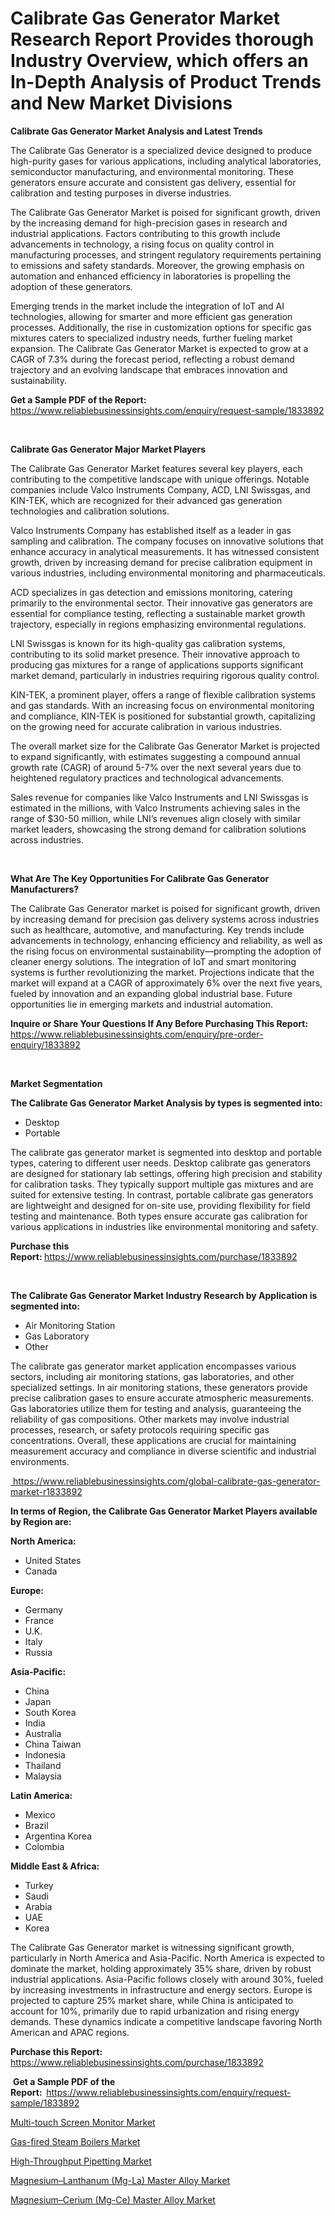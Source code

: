 <p><h1>Calibrate Gas Generator Market Research Report Provides thorough Industry Overview, which offers an In-Depth Analysis of Product Trends and New Market Divisions</h1></p><p><strong>Calibrate Gas Generator Market Analysis and Latest Trends</strong></p>
<p><p>The Calibrate Gas Generator is a specialized device designed to produce high-purity gases for various applications, including analytical laboratories, semiconductor manufacturing, and environmental monitoring. These generators ensure accurate and consistent gas delivery, essential for calibration and testing purposes in diverse industries.</p><p>The Calibrate Gas Generator Market is poised for significant growth, driven by the increasing demand for high-precision gases in research and industrial applications. Factors contributing to this growth include advancements in technology, a rising focus on quality control in manufacturing processes, and stringent regulatory requirements pertaining to emissions and safety standards. Moreover, the growing emphasis on automation and enhanced efficiency in laboratories is propelling the adoption of these generators. </p><p>Emerging trends in the market include the integration of IoT and AI technologies, allowing for smarter and more efficient gas generation processes. Additionally, the rise in customization options for specific gas mixtures caters to specialized industry needs, further fueling market expansion. The Calibrate Gas Generator Market is expected to grow at a CAGR of 7.3% during the forecast period, reflecting a robust demand trajectory and an evolving landscape that embraces innovation and sustainability.</p></p>
<p><strong>Get a Sample PDF of the Report:&nbsp;</strong> <a href="https://www.reliablebusinessinsights.com/enquiry/request-sample/1833892?utm_campaign=1877&utm_medium=2&utm_source=Github&utm_content=ia&utm_term=06012025&utm_id=calibrate-gas-generator">https://www.reliablebusinessinsights.com/enquiry/request-sample/1833892</a></p>
<p>&nbsp;</p>
<p><strong>Calibrate Gas Generator Major Market Players</strong></p>
<p><p>The Calibrate Gas Generator Market features several key players, each contributing to the competitive landscape with unique offerings. Notable companies include Valco Instruments Company, ACD, LNI Swissgas, and KIN-TEK, which are recognized for their advanced gas generation technologies and calibration solutions.</p><p>Valco Instruments Company has established itself as a leader in gas sampling and calibration. The company focuses on innovative solutions that enhance accuracy in analytical measurements. It has witnessed consistent growth, driven by increasing demand for precise calibration equipment in various industries, including environmental monitoring and pharmaceuticals.</p><p>ACD specializes in gas detection and emissions monitoring, catering primarily to the environmental sector. Their innovative gas generators are essential for compliance testing, reflecting a sustainable market growth trajectory, especially in regions emphasizing environmental regulations.</p><p>LNI Swissgas is known for its high-quality gas calibration systems, contributing to its solid market presence. Their innovative approach to producing gas mixtures for a range of applications supports significant market demand, particularly in industries requiring rigorous quality control.</p><p>KIN-TEK, a prominent player, offers a range of flexible calibration systems and gas standards. With an increasing focus on environmental monitoring and compliance, KIN-TEK is positioned for substantial growth, capitalizing on the growing need for accurate calibration in various industries.</p><p>The overall market size for the Calibrate Gas Generator Market is projected to expand significantly, with estimates suggesting a compound annual growth rate (CAGR) of around 5-7% over the next several years due to heightened regulatory practices and technological advancements.</p><p>Sales revenue for companies like Valco Instruments and LNI Swissgas is estimated in the millions, with Valco Instruments achieving sales in the range of $30-50 million, while LNI’s revenues align closely with similar market leaders, showcasing the strong demand for calibration solutions across industries.</p></p>
<p>&nbsp;</p>
<p><strong>What Are The Key Opportunities For Calibrate Gas Generator Manufacturers?</strong></p>
<p><p>The Calibrate Gas Generator market is poised for significant growth, driven by increasing demand for precision gas delivery systems across industries such as healthcare, automotive, and manufacturing. Key trends include advancements in technology, enhancing efficiency and reliability, as well as the rising focus on environmental sustainability—prompting the adoption of cleaner energy solutions. The integration of IoT and smart monitoring systems is further revolutionizing the market. Projections indicate that the market will expand at a CAGR of approximately 6% over the next five years, fueled by innovation and an expanding global industrial base. Future opportunities lie in emerging markets and industrial automation.</p></p>
<p><strong>Inquire or Share Your Questions If Any Before Purchasing This Report:</strong> <a href="https://www.reliablebusinessinsights.com/enquiry/pre-order-enquiry/1833892?utm_campaign=1877&utm_medium=2&utm_source=Github&utm_content=ia&utm_term=06012025&utm_id=calibrate-gas-generator">https://www.reliablebusinessinsights.com/enquiry/pre-order-enquiry/1833892</a></p>
<p>&nbsp;</p>
<p><strong>Market Segmentation</strong></p>
<p><strong>The Calibrate Gas Generator Market Analysis by types is segmented into:</strong></p>
<p><ul><li>Desktop</li><li>Portable</li></ul></p>
<p><p>The calibrate gas generator market is segmented into desktop and portable types, catering to different user needs. Desktop calibrate gas generators are designed for stationary lab settings, offering high precision and stability for calibration tasks. They typically support multiple gas mixtures and are suited for extensive testing. In contrast, portable calibrate gas generators are lightweight and designed for on-site use, providing flexibility for field testing and maintenance. Both types ensure accurate gas calibration for various applications in industries like environmental monitoring and safety.</p></p>
<p><strong>Purchase this Report:&nbsp;</strong><a href="https://www.reliablebusinessinsights.com/purchase/1833892?utm_campaign=1877&utm_medium=2&utm_source=Github&utm_content=ia&utm_term=06012025&utm_id=calibrate-gas-generator">https://www.reliablebusinessinsights.com/purchase/1833892</a></p>
<p>&nbsp;</p>
<p><strong>The Calibrate Gas Generator Market Industry Research by Application is segmented into:</strong></p>
<p><ul><li>Air Monitoring Station</li><li>Gas Laboratory</li><li>Other</li></ul></p>
<p><p>The calibrate gas generator market application encompasses various sectors, including air monitoring stations, gas laboratories, and other specialized settings. In air monitoring stations, these generators provide precise calibration gases to ensure accurate atmospheric measurements. Gas laboratories utilize them for testing and analysis, guaranteeing the reliability of gas compositions. Other markets may involve industrial processes, research, or safety protocols requiring specific gas concentrations. Overall, these applications are crucial for maintaining measurement accuracy and compliance in diverse scientific and industrial environments.</p></p>
<p><a href="https://www.reliablebusinessinsights.com/global-calibrate-gas-generator-market-r1833892?utm_campaign=1877&utm_medium=2&utm_source=Github&utm_content=ia&utm_term=06012025&utm_id=calibrate-gas-generator">&nbsp;https://www.reliablebusinessinsights.com/global-calibrate-gas-generator-market-r1833892</a></p>
<p><strong>In terms of Region, the Calibrate Gas Generator Market Players available by Region are:</strong></p>
<p>
    <p> <strong> North America: </strong>
        <ul>
            <li>United States</li>
            <li>Canada</li>
        </ul>
        </p> 
    <p> <strong> Europe: </strong>
        <ul>
            <li>Germany</li>
            <li>France</li>
            <li>U.K.</li>
            <li>Italy</li>
            <li>Russia</li>
        </ul>
        </p> 
    <p> <strong> Asia-Pacific: </strong>
        <ul>
            <li>China</li>
            <li>Japan</li>
            <li>South Korea</li>
            <li>India</li>
            <li>Australia</li>
            <li>China Taiwan</li>
            <li>Indonesia</li>
            <li>Thailand</li>
            <li>Malaysia</li>
        </ul>
        </p> 
    <p> <strong> Latin America: </strong>
        <ul>
            <li>Mexico</li>
            <li>Brazil</li>
            <li>Argentina Korea</li>
            <li>Colombia</li>
        </ul>
        </p> 
    <p> <strong> Middle East & Africa: </strong>
        <ul>
            <li>Turkey</li>
            <li>Saudi</li>
            <li>Arabia</li>
            <li>UAE</li>
            <li>Korea</li>
        </ul>
    </p>
    </p>
<p><p>The Calibrate Gas Generator market is witnessing significant growth, particularly in North America and Asia-Pacific. North America is expected to dominate the market, holding approximately 35% share, driven by robust industrial applications. Asia-Pacific follows closely with around 30%, fueled by increasing investments in infrastructure and energy sectors. Europe is projected to capture 25% market share, while China is anticipated to account for 10%, primarily due to rapid urbanization and rising energy demands. These dynamics indicate a competitive landscape favoring North American and APAC regions.</p></p>
<p><strong>Purchase this Report: </strong><a href="https://www.reliablebusinessinsights.com/purchase/1833892?utm_campaign=1877&utm_medium=2&utm_source=Github&utm_content=ia&utm_term=06012025&utm_id=calibrate-gas-generator">https://www.reliablebusinessinsights.com/purchase/1833892</a></p>
<p>&nbsp;<strong>Get a Sample PDF of the Report:&nbsp;&nbsp;</strong><a href="https://www.reliablebusinessinsights.com/enquiry/request-sample/1833892?utm_campaign=1877&utm_medium=2&utm_source=Github&utm_content=ia&utm_term=06012025&utm_id=calibrate-gas-generator">https://www.reliablebusinessinsights.com/enquiry/request-sample/1833892</a></p>
<p><strong></strong></p>
<p><p><a href="https://github.com/steidmindy199393/Market-Research-Report-List-1/blob/main/multi-touch-screen-monitor-market.md?utm_campaign=1877&utm_medium=2&utm_source=Github&utm_content=ia&utm_term=06012025&utm_id=calibrate-gas-generator">Multi-touch Screen Monitor Market</a></p><p><a href="https://github.com/klindsey95/Market-Research-Report-List-1/blob/main/gas-fired-steam-boilers-market.md?utm_campaign=1877&utm_medium=2&utm_source=Github&utm_content=ia&utm_term=06012025&utm_id=calibrate-gas-generator">Gas-fired Steam Boilers Market</a></p><p><a href="https://www.linkedin.com/pulse/high-throughput-pipetting-market-analysis-report-global-insights-vynzc?utm_campaign=1877&utm_medium=2&utm_source=Github&utm_content=ia&utm_term=06012025&utm_id=calibrate-gas-generator">High-Throughput Pipetting Market</a></p><p><a href="https://www.linkedin.com/pulse/future-revenue-market-insights-magnesiumlanthanum-mg-la-master-2cskc?utm_campaign=1877&utm_medium=2&utm_source=Github&utm_content=ia&utm_term=06012025&utm_id=calibrate-gas-generator">Magnesium–Lanthanum (Mg-La) Master Alloy Market</a></p><p><a href="https://www.linkedin.com/pulse/magnesiumcerium-mg-ce-master-alloy-market-insights-cover-6rsvc?utm_campaign=1877&utm_medium=2&utm_source=Github&utm_content=ia&utm_term=06012025&utm_id=calibrate-gas-generator">Magnesium–Cerium (Mg-Ce) Master Alloy Market</a></p></p>